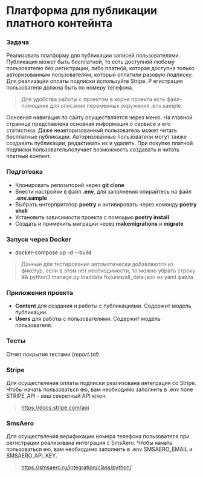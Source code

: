 # Платформа для публикации платного контейнта

### Задача

Реализовать платформу для публикации записей пользователями. 
Публикация может быть бесплатной, то есть доступной любому пользователю без регистрации, либо платной, которая доступна только авторизованным пользователям, который оплатили разовую подписку. 
Для реализации оплаты подписки используйте Stripe. Р
егистрация пользователя должна быть по номеру телефона.

> Для удобства работы с проектом в корне проекта есть файл-помощник для описания переменных окружения .env.sample.

Основная навигация по сайту осуществляется через меню. 
На главной странице представлена основная информация о сервисе и его статистика.
Даже неавторизованный пользователь может читать бесплатные публикации.
Авторизованные пользователи могут также создавать публикации, редактивать их и удалять.
При покупке платной подписки пользовательполучает возможность создавать и читать платный контент.

### Подготовка
* Клонировать репозиторий через **git clone**
* Внести настройки в файл **.env**, для заполнения опирайтесь на файл **.env.sample**
* Выбрать интерпритатор **poetry** и активировать через команду **poetry shell**
* Установить зависимости проекта с помощью **poetry install**
* Создать и применить миграции через **makemigrations** и **migrate**

### Запуск через Docker
* docker-compose up -d --build
> Данные для тестирования автоматически добавляются из фикстур, 
> если в этом нет необходимости, то можно убрать строку && python3 manage.py loaddata fixtures/all_data.json из yaml файла

### Приложения проекта
* **Content** для создания и работы с публикациями. Содержит модель публикации.
* **Users** для работы с пользователями. Содержит модель пользователя.

### Тесты
Отчет покрытия тестами (_report.txt_)

### Stripe
Для осуществления оплаты подписки реализована интеграция со Stripe. 
Чтобы начать пользоваться ею, вам необходимо заполнить в .env поле STRIPE_API - ваш секретный API ключ.
> https://docs.stripe.com/api

### SmsAero
Для осуществления верификации номера телефона пользователя при регистрации реализована интеграция с SmsAero.
Чтобы начать пользоваться ею, вам необходимо заполнить в .env SMSAERO_EMAIL и SMSAERO_API_KEY.
> https://smsaero.ru/integration/class/python/
